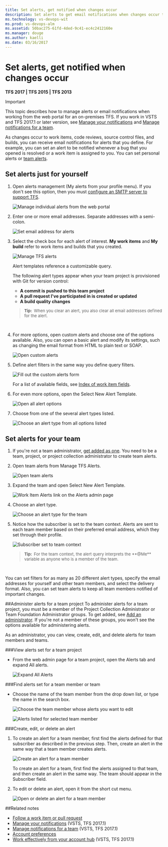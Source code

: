 ```yaml
---
title: Set alerts, get notified when changes occur 
description: Set alerts to get email notifications when changes occur to source code, git, work items, and builds when using Team Foundation Server (TFS)
ms.technology: vs-devops-wit
ms.prod: vs-devops-alm
ms.assetid: 50bac275-61fd-4ded-9c41-ec4c2412160e
ms.manager: douge
ms.author: kaelli
ms.date: 03/16/2017
---
```


# Set alerts, get notified when changes occur 

<b>TFS 2017 | TFS 2015 | TFS 2013</b> 


>[!IMPORTANT]  
>This topic describes how to manage alerts or email notifications when working from the web portal for an on-premises TFS. If you work in VSTS and TFS 2017.1 or later version, see [Manage your notifications](../../notifications/manage-personal-notifications.md) and  [Manage notifications for a team](../../collaborate/manage-team-notifications.md). 


As changes occur to work items, code reviews, source control files, and builds, you can receive email notifications for alerts that you define. For example, you can set an alert to be notified whenever a bug that you opened is resolved or a work item is assigned to you. You can set personal alerts or [team alerts](#team-alerts).

## Set alerts just for yourself

1. Open alerts management (My alerts from your profile menu). If you don't see this option, then you must [configure an SMTP server to support TFS](../../tfs-server/admin/setup-customize-alerts.md). 
	
	![Manage individual alerts from the web portal](_img/set-alerts-from-profile-menu.png)

2. Enter one or more email addresses. Separate addresses with a semi-colon. 
	
	![Set email address for alerts](_img/personal/ALM_AN_Email.png)  

3.	Select the check box for each alert of interest. **My work items** and **My build** refer to work items and builds that you created.
	
	![Manage TFS alerts](_img/personal/ALM_AN_ManageAlerts.png)

	Alert templates reference a customizable query. 
	
	The following alert types appear when your team project is provisioned with Git for version control:  
	- **A commit is pushed to this team project**  
	- **A pull request I've participated in is created or updated**  
	- **A build quality changes** 

	<blockquote style="font-size: 13px"><b>Tip:  </b>When you clear an alert, you also clear all email addresses defined for the alert. </blockquote>  

4.	For more options, open custom alerts and choose one of the options available. Also, you can open a basic alert and modify its settings, such as changing the email format from HTML to plain text or SOAP. 
	
	![Open custom alerts](_img/personal/ALM_AN_CustomAlerts.png)

5.	Define alert filters in the same way you define query filters.
	
	![Fill out the custom alerts form](_img/personal/ALM_AN_DefiningAlerts.png)
	
	For a list of available fields, see [Index of work item fields](../work-items/guidance/work-item-field.md).

6.	For even more options, open the Select New Alert Template. 
	
	![Open all alert options](_img/personal/ALM_AN_Options.png)

7.	Choose from one of the several alert types listed.
	
	![Choose an alert type from all options listed](_img/personal/ALM_AN_Templates.png)


<a id="team-alerts"></a>

## Set alerts for your team
1.	If you're not a team administrator, [get added as one](../scale/add-team-administrator.md). You need to be a team, project, or project collection administrator to create team alerts. 

2.	Open team alerts from Manage TFS Alerts.

	![Open team alerts](_img/team/ALM_AN_ManageTeamAlerts.png)

3. Expand the team and open Select New Alert Template. 

	![Work Item Alerts link on the Alerts admin page](_img/team/ALM_AN_TeamNewAlerts.png)

4. Choose an alert type. 

	![Choose an alert type for the team](_img/team/ALM_AN_TeamAlertTypes.png)

5. Notice how the subscriber is set to the team context. Alerts are sent to each team member based on their preferred email address, which they set through their profile.
	
	![Subscriber set to team context](_img/team/ALM_AN_TeamSelector.png)

	<blockquote style="font-size: 13px"><b>Tip:  </b>For the team context, the alert query interprets the **@Me**  variable as anyone who is a member of the team. </blockquote>  

You can set filters for as many as 20 different alert types, specify the email addresses for yourself and other team members, and select the delivery format. Also, you can set team alerts to keep all team members notified of important changes. 

##Administer alerts for a team project
To administer alerts for a team project, you must be a member of the Project Collection Administrator or Team Foundation Administrator groups. To get added, see [Add an administrator](../../security/set-project-collection-level-permissions.md). If you're not a member of these groups, you won't see the options available for administering alerts.

As an administrator, you can view, create, edit, and delete alerts for team members and teams. 

###View alerts set for a team project 

* From the web admin page for a team project, open the Alerts tab and expand All alerts. 

	![Expand All Alerts](_img/administer/ALM_AN_Administer.png)

###Find alerts set for a team member or team

* Choose the name of the team member from the drop down list, or type the name in the search box. 

	![Choose the team member whose alerts you want to edit](_img/administer/ALM_AN_TeamMember.png)

	![Alerts listed for selected team member](_img/administer/ALM_AN_Result.png)

###Create, edit, or delete an alert
1. To create an alert for a team member, first find the alerts defined for that subscriber as described in the previous step. Then, create an alert in the same way that a team member creates alerts. 

	![Create an alert for a team member](_img/administer/ALM_AN_AlertsForMember.png)

	To create an alert for a team, first find the alerts assigned to that team, and then create an alert in the same way. The team should appear in the Subscriber field. 

2. To edit or delete an alert, open it from the short cut menu.

	![Open or delete an alert for a team member](_img/administer/ALM_AN_Shortcut.png)

##Related notes

- [Follow a work item or pull request](../../collaborate/follow-work-items.md)  
- [Manage your notifications](../../notifications/manage-personal-notifications.md) (VSTS, TFS 2017.1)
- [Manage notifications for a team](../../collaborate/manage-team-notifications.md) (VSTS, TFS 2017.1) 
- [Account preferences](../../accounts/account-preferences.md)  
- [Work effectively from your account hub](../../user-guide/account-home-pages.md) (VSTS, TFS 2017.1)
